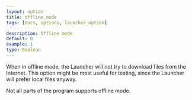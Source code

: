 ```yaml
---
layout: option
title: offline_mode
tags: [docs, options, launcher_option]

description: Offline mode
default: 0
example: 1
type: Boolean
---
```


When in offline mode, the Launcher will not try to download files from
the Internet. This option might be most useful for testing, since the
Launcher will prefer local files anyway.

Not all parts of the program supports offline mode.
